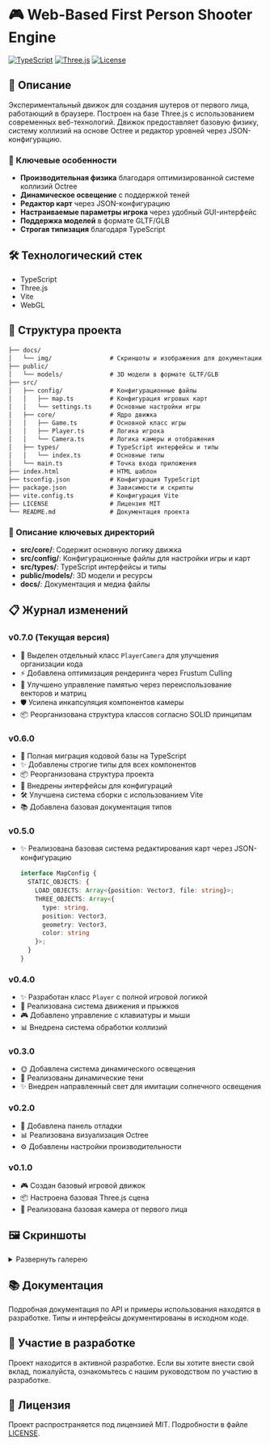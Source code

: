 # 🎮 Web-Based First Person Shooter Engine

[![TypeScript](https://img.shields.io/badge/TypeScript-5.0-blue.svg)](https://www.typescriptlang.org/)
[![Three.js](https://img.shields.io/badge/Three.js-158-green.svg)](https://threejs.org/)
[![License](https://img.shields.io/badge/license-MIT-blue.svg)](LICENSE)

## 📝 Описание

Экспериментальный движок для создания шутеров от первого лица, работающий в браузере. Построен на базе Three.js с использованием современных веб-технологий. Движок предоставляет базовую физику, систему коллизий на основе Octree и редактор уровней через JSON-конфигурацию.

### 🔑 Ключевые особенности

- **Производительная физика** благодаря оптимизированной системе коллизий Octree
- **Динамическое освещение** с поддержкой теней
- **Редактор карт** через JSON-конфигурацию
- **Настраиваемые параметры игрока** через удобный GUI-интерфейс
- **Поддержка моделей** в формате GLTF/GLB
- **Строгая типизация** благодаря TypeScript

## 🛠 Технологический стек

- TypeScript
- Three.js
- Vite
- WebGL

## 📁 Структура проекта

```
├── docs/
│   └── img/                # Скриншоты и изображения для документации
├── public/
│   └── models/             # 3D модели в формате GLTF/GLB
├── src/
│   ├── config/             # Конфигурационные файлы
│   │   ├── map.ts          # Конфигурация игровых карт
│   │   └── settings.ts     # Основные настройки игры
│   ├── core/               # Ядро движка
│   │   ├── Game.ts         # Основной класс игры
│   │   ├── Player.ts       # Логика игрока
│   │   └── Camera.ts       # Логика камеры и отображения
│   ├── types/              # TypeScript интерфейсы и типы
│   │   └── index.ts        # Основные типы
│   └── main.ts             # Точка входа приложения
├── index.html              # HTML шаблон
├── tsconfig.json           # Конфигурация TypeScript
├── package.json            # Зависимости и скрипты
├── vite.config.ts          # Конфигурация Vite
├── LICENSE                 # Лицензия MIT
└── README.md               # Документация проекта
```

### 📂 Описание ключевых директорий

- **src/core/**: Содержит основную логику движка
- **src/config/**: Конфигурационные файлы для настройки игры и карт
- **src/types/**: TypeScript интерфейсы и типы
- **public/models/**: 3D модели и ресурсы
- **docs/**: Документация и медиа файлы

## 📋 Журнал изменений

### v0.7.0 (Текущая версия)
- 🎥 Выделен отдельный класс `PlayerCamera` для улучшения организации кода
- ⚡ Добавлена оптимизация рендеринга через Frustum Culling
- 🔧 Улучшено управление памятью через переиспользование векторов и матриц
- 🛡️ Усилена инкапсуляция компонентов камеры
- 📦 Реорганизована структура классов согласно SOLID принципам

### v0.6.0
- 🔄 Полная миграция кодовой базы на TypeScript
- ✨ Добавлены строгие типы для всех компонентов
- 📦 Реорганизована структура проекта
- 🔧 Внедрены интерфейсы для конфигураций
- 🛠 Улучшена система сборки с использованием Vite
- 📚 Добавлена базовая документация типов

### v0.5.0
- ✨ Реализована базовая система редактирования карт через JSON-конфигурацию
  ```typescript
  interface MapConfig {
    STATIC_OBJECTS: {
      LOAD_OBJECTS: Array<{position: Vector3, file: string}>;
      THREE_OBJECTS: Array<{
        type: string,
        position: Vector3,
        geometry: Vector3,
        color: string
      }>;
    }
  }
  ```
  
### v0.4.0
- ✨ Разработан класс `Player` с полной игровой логикой
- 🔧 Реализована система движения и прыжков
- 🎮 Добавлено управление с клавиатуры и мыши
- 📊 Внедрена система обработки коллизий

### v0.3.0
- 🌞 Добавлена система динамического освещения
- 🎨 Реализованы динамические тени
- ✨ Внедрен направленный свет для имитации солнечного освещения

### v0.2.0
- 🔧 Добавлена панель отладки
- 📊 Реализована визуализация Octree
- ⚙️ Добавлены настройки производительности

### v0.1.0
- 🎮 Создан базовый игровой движок
- 📦 Настроена базовая Three.js сцена
- 🎥 Реализована базовая камера от первого лица

## 🖼 Скриншоты

<details>
<summary>Развернуть галерею</summary>

#### Базовая сцена
![Базовая сцена](docs/img/screenshot_1.png)

#### Панель отладки
![Панель отладки](docs/img/screenshot_2.png)

#### Визуализация Octree
![Octree помощник](docs/img/screenshot_3.png)

#### Система освещения
![Динамические тени](docs/img/screenshot_4.png)

#### Редактор карт
![Редактор карт](docs/img/screenshot_5.png)

</details>

## 📚 Документация

Подробная документация по API и примеры использования находятся в разработке. Типы и интерфейсы документированы в исходном коде.

## 🤝 Участие в разработке

Проект находится в активной разработке. Если вы хотите внести свой вклад, пожалуйста, ознакомьтесь с нашим руководством по участию в разработке.

## 📄 Лицензия

Проект распространяется под лицензией MIT. Подробности в файле [LICENSE](LICENSE).